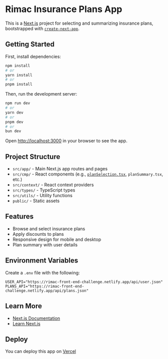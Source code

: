# Rimac Insurance Plans App

This is a [Next.js](https://nextjs.org) project for selecting and summarizing insurance plans, bootstrapped with [`create-next-app`](https://nextjs.org/docs/app/api-reference/cli/create-next-app).

## Getting Started

First, install dependencies:

```bash
npm install
# or
yarn install
# or
pnpm install
```

Then, run the development server:

```bash
npm run dev
# or
yarn dev
# or
pnpm dev
# or
bun dev
```

Open [http://localhost:3000](http://localhost:3000) in your browser to see the app.

## Project Structure

- `src/app/` - Main Next.js app routes and pages
- `src/cmp/` - React components (e.g., [`planSelection.tsx`](src/cmp/planSelection.tsx), `planSummary.tsx`, etc.)
- `src/context/` - React context providers
- `src/types/` - TypeScript types
- `src/utils/` - Utility functions
- `public/` - Static assets

## Features

- Browse and select insurance plans
- Apply discounts to plans
- Responsive design for mobile and desktop
- Plan summary with user details

## Environment Variables

Create a `.env` file with the following:

```
USER_API="https://rimac-front-end-challenge.netlify.app/api/user.json"
PLANS_API="https://rimac-front-end-challenge.netlify.app/api/plans.json"
```

## Learn More

- [Next.js Documentation](https://nextjs.org/docs)
- [Learn Next.js](https://nextjs.org/learn)

## Deploy

You can deploy this app on [Vercel](https://vercel.com/new?utm_medium=default-template&filter=next.js&utm_source=create-next-app&utm_campaign=create-next-app-readme)
